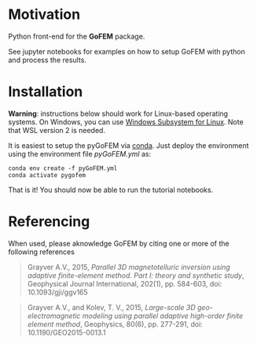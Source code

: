 # Motivation

Python front-end for the **GoFEM** package. 

See jupyter notebooks for examples on how to setup GoFEM with python and process the results.

# Installation

**Warning**: instructions below should work for Linux-based operating systems. On Windows, you can use [Windows Subsystem for Linux](https://docs.microsoft.com/en-us/windows/wsl). Note that WSL version 2 is needed. 

It is easiest to setup the pyGoFEM via [conda](https://docs.conda.io/en/latest/). Just deploy the environment using the environment file *pyGoFEM.yml* as:

```
conda env create -f pyGoFEM.yml
conda activate pygofem
```

That is it! You should now be able to run the tutorial notebooks.

# Referencing

When used, please aknowledge GoFEM by citing one or more of the following references

> Grayver A.V., 2015, *Parallel 3D magnetotelluric inversion using adaptive finite-element method. Part I: theory and synthetic study*, Geophysical Journal International, 202(1), pp. 584-603, doi: 10.1093/gji/ggv165

> Grayver A.V., and Kolev, T. V., 2015, *Large-scale 3D geo-electromagnetic modeling using parallel adaptive high-order finite element method*, Geophysics, 80(6), pp. 277-291, doi: 10.1190/GEO2015-0013.1
